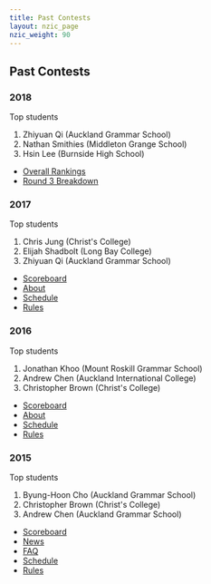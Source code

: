 ```yaml
---
title: Past Contests
layout: nzic_page
nzic_weight: 90
---
```


## Past Contests

### 2018

Top students

1. Zhiyuan Qi (Auckland Grammar School)
2. Nathan Smithies (Middleton Grange School)
3. Hsin Lee (Burnside High School)

- [Overall Rankings](https://docs.google.com/spreadsheets/d/e/2PACX-1vRG-dR_HF4y55LuOJGE0LYhAa_VvnufGbcO7myQjhjdiV0oM0e-lPI9LhOA3Dr9ZHuiCyXobOG0KKPg/pubhtml)
- [Round 3 Breakdown](https://docs.google.com/spreadsheets/d/e/2PACX-1vTP1hqkqhSF9eBvLDYuHmfcje9mNdL-11N-TYhSlkBW54Y2t6aDc7sNW_ltaIsFToxTZ0Vi1kjxt7WE/pubhtml)

### 2017

Top students

1. Chris Jung (Christ's College)
2. Elijah Shadbolt (Long Bay College)
3. Zhiyuan Qi (Auckland Grammar School)

- [Scoreboard](https://docs.google.com/spreadsheets/d/e/2PACX-1vRtzXwplFf0lCXsQ3d7nBi5KuN6_GoVY2rYcDU-ZJk3OMJhea3gdRgWI-ZRFwZZvWpsVo_ZxUp1cvtb/pubhtml)
- [About](past/2017/about.html)
- [Schedule](past/2017/schedule.html)
- [Rules](past/2017/rules.html)

### 2016

Top students

1. Jonathan Khoo (Mount Roskill Grammar School)
2. Andrew Chen (Auckland International College)
3. Christopher Brown (Christ's College)

- [Scoreboard](https://docs.google.com/spreadsheets/d/16vOMjWpXa0ZvoMRvajdfGyNYAGWaLIPjijcrSdEfE4c/pubhtml)
- [About](past/2016/about.html)
- [Schedule](past/2016/schedule.html)
- [Rules](past/2016/rules.html)

### 2015

Top students

1. Byung-Hoon Cho (Auckland Grammar School)
2. Christopher Brown (Christ's College)
3. Andrew Chen (Auckland Grammar School)

- [Scoreboard](https://docs.google.com/spreadsheets/d/e/2PACX-1vSEQXN7dvy2vDP-RBppF73EbYWVr2TyjyOMByLcOgup64PyrVnYLDXYnllbGbmv9jU8eCgCECgaebiC/pubhtml)
- [News](past/2015/home.html)
- [FAQ](past/2015/faq.html)
- [Schedule](past/2015/schedule.html)
- [Rules](past/2015/rules.html)
